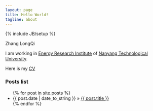 ```yaml
---
layout: page
title: Hello World!
tagline: about
---
```

{% include JB/setup %}

Zhang LongQi

I am working in [Energy Research Institute](http://erian.ntu.edu.sg) of [Nanyang Technological University](http://www.ntu.edu.sg).

Here is my [CV](http://longqi.pro/cv.html)

### Posts list

<ul class="posts">
  {% for post in site.posts %}
    <li><span>{{ post.date | date_to_string }}</span> &raquo; <a href="{{ BASE_PATH }}{{ post.url }}">{{ post.title }}</a></li>
  {% endfor %}
</ul>

